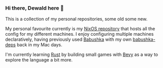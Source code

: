 ### Hi there, Dewald here 👋

This is a collection of my personal repositories, some old some new.

My personal favourite currently is my [NixOS repository](https://github.com/DewaldV/nixos) that hosts all the config for my different machines.  I enjoy configuring multiple machines declaratively, having previously used [Babushka](https://babushka.me/) with my own [babushka-deps](https://github.com/DewaldV/babushka-deps) back in my Mac days.

I'm currently learning [Rust](https://www.rust-lang.org/) by building small games with [Bevy](https://bevyengine.org/) as a way to explore the language a bit more.

<!--
**DewaldV/dewaldv** is a ✨ _special_ ✨ repository because its `README.md` (this file) appears on your GitHub profile.

Here are some ideas to get you started:

- 🔭 I’m currently working on ...
- 🌱 I’m currently learning ...
- 👯 I’m looking to collaborate on ...
- 🤔 I’m looking for help with ...
- 💬 Ask me about ...
- 📫 How to reach me: ...
- 😄 Pronouns: ...
- ⚡ Fun fact: ...
-->
